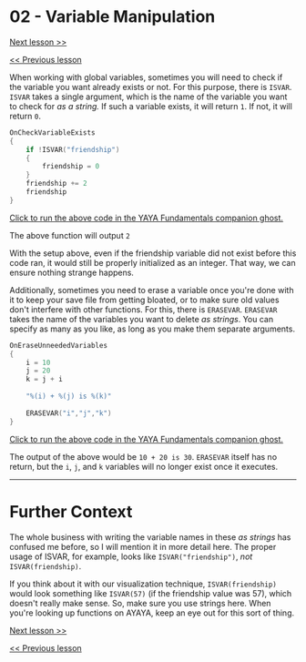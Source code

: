 # 02 - Variable Manipulation

[Next lesson >>]()

[<< Previous lesson]()

When working with global variables, sometimes you will need to check if the variable you want already exists or not. For this purpose, there is `ISVAR`. `ISVAR` takes a single argument, which is the name of the variable you want to check for *as a string.* If such a variable exists, it will return `1`. If not, it will return `0`.

```c
OnCheckVariableExists
{
	if !ISVAR("friendship")
	{
		friendship = 0
	}
	friendship += 2
	friendship
}
```

[Click to run the above code in the YAYA Fundamentals companion ghost.](https://zichqec.github.io/s-the-skeleton/jump.html?url=x-ukagaka-link%3Atype%3Devent%26ghost%3DYAYA%20Fundamentals%26info%3DOnExample.M5.L2.CheckVariableExists)

The above function will output `2`

With the setup above, even if the friendship variable did not exist before this code ran, it would still be properly initialized as an integer. That way, we can ensure nothing strange happens.

Additionally, sometimes you need to erase a variable once you're done with it to keep your save file from getting bloated, or to make sure old values don't interfere with other functions. For this, there is `ERASEVAR`. `ERASEVAR` takes the name of the variables you want to delete *as strings*. You can specify as many as you like, as long as you make them separate arguments.

```c
OnEraseUnneededVariables
{
	i = 10
	j = 20
	k = j + i
	
	"%(i) + %(j) is %(k)"
	
	ERASEVAR("i","j","k")
}
```

[Click to run the above code in the YAYA Fundamentals companion ghost.](https://zichqec.github.io/s-the-skeleton/jump.html?url=x-ukagaka-link%3Atype%3Devent%26ghost%3DYAYA%20Fundamentals%26info%3DOnExample.M5.L2.EraseUnneededVariables)

The output of the above would be `10 + 20 is 30`. `ERASEVAR` itself has no return, but the `i`, `j`, and `k` variables will no longer exist once it executes.

---

# Further Context

The whole business with writing the variable names in these *as strings* has confused me before, so I will mention it in more detail here. The proper usage of ISVAR, for example, looks like `ISVAR("friendship")`, *not* `ISVAR(friendship)`.

If you think about it with our visualization technique, `ISVAR(friendship)` would look something like `ISVAR(57)` (if the friendship value was 57), which doesn't really make sense. So, make sure you use strings here. When you're looking up functions on AYAYA, keep an eye out for this sort of thing.

[Next lesson >>]()

[<< Previous lesson]()